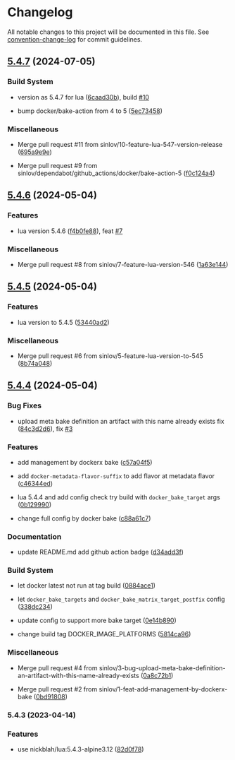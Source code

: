# Changelog

All notable changes to this project will be documented in this file. See [convention-change-log](https://github.com/convention-change/convention-change-log) for commit guidelines.

## [5.4.7](https://github.com/sinlov/docker-lua-with-rakefile/compare/5.4.6...v5.4.7) (2024-07-05)

### Build System

* version as 5.4.7 for lua ([6caad30b](https://github.com/sinlov/docker-lua-with-rakefile/commit/6caad30bd8e7a3d45d3b8706c2688016afa8aebc)), build [#10](https://github.com/sinlov/docker-lua-with-rakefile/issues/10)

* bump docker/bake-action from 4 to 5 ([5ec73458](https://github.com/sinlov/docker-lua-with-rakefile/commit/5ec73458aa089a21653cc1fb7f10bbb3042ea6a2))

### Miscellaneous

* Merge pull request #11 from sinlov/10-feature-lua-547-version-release ([695a9e9e](https://github.com/sinlov/docker-lua-with-rakefile/commit/695a9e9ecf283ab112a2962ca1654c69feee796e))

* Merge pull request #9 from sinlov/dependabot/github_actions/docker/bake-action-5 ([f0c124a4](https://github.com/sinlov/docker-lua-with-rakefile/commit/f0c124a4fde02cc200d2ee2599c584ded52e4754))

## [5.4.6](https://github.com/sinlov/docker-lua-with-rakefile/compare/5.4.5...v5.4.6) (2024-05-04)

### Features

* lua version 5.4.6 ([f4b0fe88](https://github.com/sinlov/docker-lua-with-rakefile/commit/f4b0fe88d51ca07c86303831e1130eb83c323819)), feat [#7](https://github.com/sinlov/docker-lua-with-rakefile/issues/7)

### Miscellaneous

* Merge pull request #8 from sinlov/7-feature-lua-version-546 ([1a63e144](https://github.com/sinlov/docker-lua-with-rakefile/commit/1a63e144a7f2b0abdc51a6527f1392f826bb713f))

## [5.4.5](https://github.com/sinlov/docker-lua-with-rakefile/compare/5.4.4...v5.4.5) (2024-05-04)

### Features

* lua version to 5.4.5 ([53440ad2](https://github.com/sinlov/docker-lua-with-rakefile/commit/53440ad2a9ca4800130898405083d99caba86966))

### Miscellaneous

* Merge pull request #6 from sinlov/5-feature-lua-version-to-545 ([8b74a048](https://github.com/sinlov/docker-lua-with-rakefile/commit/8b74a048190d79643694ea3891e2cfc744f1a5b1))

## [5.4.4](https://github.com/sinlov/docker-lua-with-rakefile/compare/5.4.3...v5.4.4) (2024-05-04)

### Bug Fixes

* upload meta bake definition an artifact with this name already exists fix ([84c3d2d6](https://github.com/sinlov/docker-lua-with-rakefile/commit/84c3d2d60e29993af491357272d10955eb0beb08)), fix [#3](https://github.com/sinlov/docker-lua-with-rakefile/issues/3)

### Features

* add management by dockerx bake ([c57a04f5](https://github.com/sinlov/docker-lua-with-rakefile/commit/c57a04f5e0b841cb1c75c1ed25d85f9e36ab081b))

* add `docker-metadata-flavor-suffix` to add flavor at metadata flavor ([c46344ed](https://github.com/sinlov/docker-lua-with-rakefile/commit/c46344ed713f57c42d5166d32aec37a8628e744e))

* lua 5.4.4 and add config check try build with `docker_bake_target` args ([0b129990](https://github.com/sinlov/docker-lua-with-rakefile/commit/0b129990fd0deb2e6d9e1a4b18741c0a3d316146))

* change full config by docker bake ([c88a61c7](https://github.com/sinlov/docker-lua-with-rakefile/commit/c88a61c79d83b94cc5632a67e2578be756a22d58))

### Documentation

* update README.md add github action badge ([d34add3f](https://github.com/sinlov/docker-lua-with-rakefile/commit/d34add3f2d0ac7f56f22ab19b3c3ee458ef46ef8))

### Build System

* let docker latest not run at tag build ([0884ace1](https://github.com/sinlov/docker-lua-with-rakefile/commit/0884ace16adf763df4337ec290cb669c3565772d))

* let `docker_bake_targets` and `docker_bake_matrix_target_postfix` config ([338dc234](https://github.com/sinlov/docker-lua-with-rakefile/commit/338dc234d5039f88a8b47fd2d22557856480d826))

* update config to support more bake target ([0e14b890](https://github.com/sinlov/docker-lua-with-rakefile/commit/0e14b8909ad917d34be7cfd2cdc5935b23279285))

* change build tag DOCKER_IMAGE_PLATFORMS ([5814ca96](https://github.com/sinlov/docker-lua-with-rakefile/commit/5814ca969f5bba18ddc5ef2d1c4c1149c3becaac))

### Miscellaneous

* Merge pull request #4 from sinlov/3-bug-upload-meta-bake-definition-an-artifact-with-this-name-already-exists ([0a8c72b1](https://github.com/sinlov/docker-lua-with-rakefile/commit/0a8c72b1a2be75d68ed936003059428f1bccc2f7))

* Merge pull request #2 from sinlov/1-feat-add-management-by-dockerx-bake ([0bd91808](https://github.com/sinlov/docker-lua-with-rakefile/commit/0bd918087c6cc18fec7828ad25b4cd1ce1d79178))

### 5.4.3 (2023-04-14)

### Features

* use nickblah/lua:5.4.3-alpine3.12 ([82d0f78](https://github.com/sinlov/docker-lua-with-rakefile/commit/82d0f78608561b739cd2c07cb852d38aa95f84b1))
